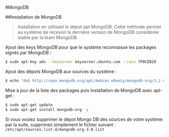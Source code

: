 #MongoDB

##Installation de MongoDB

>Installation en utilisant le dépot apt MongoDB. Cette méthode permet au système de recevoir la dernière version de MongoDB considérée stable par la team MongoDB.

Ajout des keys MongoDB pour que le système reconnaisse les packages signés par MongoDB :
```bash
$ sudo apt-key adv --keyserver keyserver.ubuntu.com --recv 7F0CEB10  
```

Ajout des dépots MongoDB aux sources du système :
```bash
$ echo "deb http://repo.mongodb.org/apt/debian wheezy/mongodb-org/3.2 main" | sudo tee /etc/apt/sources.list.d/mongodb-org-3.0.list
```

Mise à jour de la liste des packages puis Installation de MongoDB avec apt-get :
```bash
$ sudo apt-get update
$ sudo apt-get install mongodb-org -y
```


Si vous voulez supprimer le dépot Mongo DB des sources de votre système par la suite, supprimez simplement le fichier suivant :
`/etc/apt/sources.list.d/mongodb-org-3.0.list`